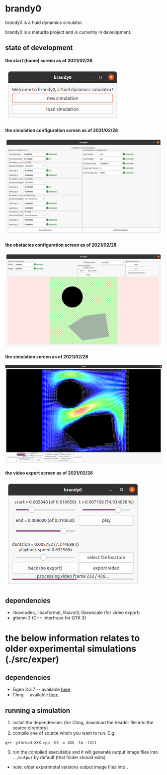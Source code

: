 # brandy0
brandy0 is a fluid dynamics simulator.

brandy0 is a maturita project and is currently in development.

## state of development

#### the start (home) screen as of 2021/02/28
![start screen](./doc/shots/2020-12-04_start_screen.png)

#### the simulation configuration screen as of 2021/02/28
![config screen](./doc/shots/2021-02-28_config_screen.png)

#### the obstacles configuration screen as of 2021/02/28
![obstacles config screen](./doc/shots/2021-02-28_shape_config_screen.png)

#### the simulation screen as of 2021/02/28
![simulation screen](./doc/shots/2021-02-28_simulation_screen.png)

#### the video export screen as of 2021/02/28
![simulation screen](./doc/shots/2021-02-28_video_export_screen.png)

## dependencies
* libavcodec, libavformat, libavutil, libswscale (for video export)
* gtkmm 3 (C++ interfrace for GTK 3)

# the below information relates to older experimental simulations (./src/exper)

## dependencies
* Eigen 3.3.7 -- available [here](https://gitlab.com/libeigen/eigen/-/releases)
* CImg -- available [here](http://cimg.eu/download.shtml)

## running a simulation
1. install the dependencies (for CImg, download the header file into the source directory)
2. compile one of source which you want to run. E.g.
```
g++ -pthread XXX.cpp -O3 -o XXX -lm -lX11
```
3. run the compiled executable and it will generate output image files into `../output` by default (that folder should exits)
* note: older experimetal versions output image files into `.`
